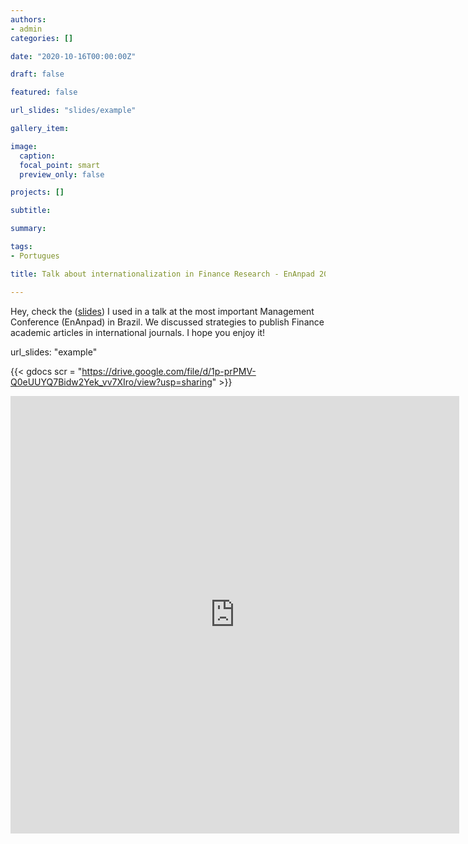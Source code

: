 ```yaml
---
authors:
- admin
categories: []

date: "2020-10-16T00:00:00Z"

draft: false

featured: false

url_slides: "slides/example"

gallery_item:

image:
  caption: 
  focal_point: smart
  preview_only: false

projects: []

subtitle: 

summary: 

tags: 
- Portugues

title: Talk about internationalization in Finance Research - EnAnpad 2020

---
```


Hey, check the ([slides](https://zenodo.org/record/4096078)) I used in a talk at the most important Management Conference (EnAnpad) in Brazil. We discussed strategies to publish Finance academic articles in international journals. I hope you enjoy it!



url_slides: "example"


{{< gdocs scr = "https://drive.google.com/file/d/1p-prPMV-Q0eUUYQ7Bidw2Yek_vv7XIro/view?usp=sharing" >}}


<iframe src="https://drive.google.com/file/d/1p-prPMV-Q0eUUYQ7Bidw2Yek_vv7XIro/view?usp=sharing" style="width:718px; height:700px;" frameborder="0"></iframe>



